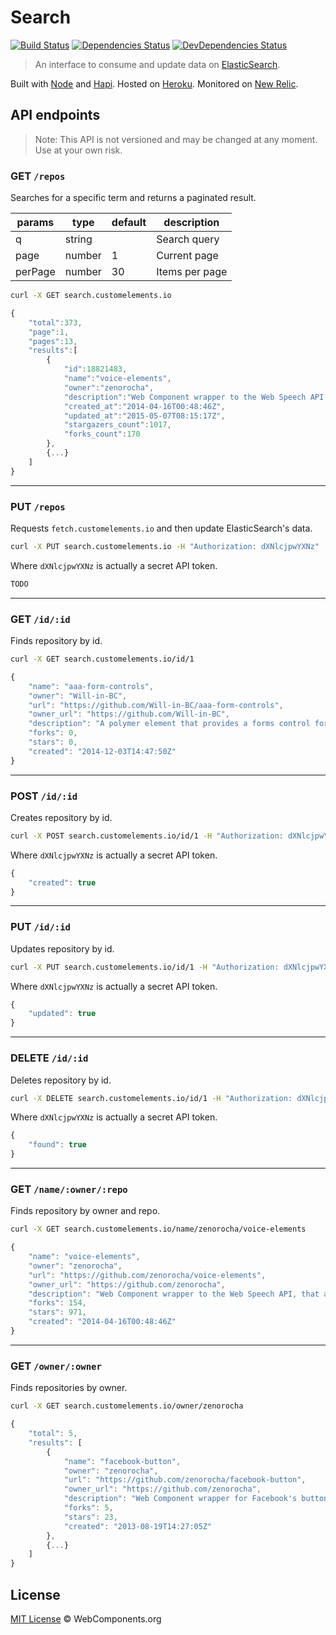 # Search

[![Build Status](http://img.shields.io/travis/customelements/search/master.svg?style=flat)](https://travis-ci.org/customelements/search)
[![Dependencies Status](http://img.shields.io/david/customelements/search.svg?style=flat)](https://david-dm.org/customelements/search)
[![DevDependencies Status](http://img.shields.io/david/dev/customelements/search.svg?style=flat)](https://david-dm.org/customelements/search#info=devDependencies)

> An interface to consume and update data on [ElasticSearch](https://www.elastic.co/products/elasticsearch).

Built with [Node](http://nodejs.org/) and [Hapi](http://hapijs.com/). Hosted on [Heroku](https://heroku.com/). Monitored on [New Relic](https://newrelic.com/).

## API endpoints

> Note: This API is not versioned and may be changed at any moment. Use at your own risk.

### GET `/repos`

Searches for a specific term and returns a paginated result.

| params | type | default | description |
| --- | --- | --- | --- |
| q | string | | Search query |
| page | number | 1 | Current page |
| perPage | number | 30 | Items per page |

```bash
curl -X GET search.customelements.io
```

```js
{
    "total":373,
    "page":1,
    "pages":13,
    "results":[
        {
            "id":18821483,
            "name":"voice-elements",
            "owner":"zenorocha",
            "description":"Web Component wrapper to the Web Speech API, that allows you to do voice recognition and speech synthesis using Polymer",
            "created_at":"2014-04-16T00:48:46Z",
            "updated_at":"2015-05-07T08:15:17Z",
            "stargazers_count":1017,
            "forks_count":170
        },
        {...}
    ]
}
```

---

### PUT `/repos`

Requests `fetch.customelements.io` and then update ElasticSearch's data.

```bash
curl -X PUT search.customelements.io -H "Authorization: dXNlcjpwYXNz"
```

Where `dXNlcjpwYXNz` is actually a secret API token.

```js
TODO
```

---

### GET `/id/:id`

Finds repository by id.

```bash
curl -X GET search.customelements.io/id/1
```

```js
{
    "name": "aaa-form-controls",
    "owner": "Will-in-BC",
    "url": "https://github.com/Will-in-BC/aaa-form-controls",
    "owner_url": "https://github.com/Will-in-BC",
    "description": "A polymer element that provides a forms control for CRUD (Create, Retrieve, Update, Delete)",
    "forks": 0,
    "stars": 0,
    "created": "2014-12-03T14:47:50Z"
}
```

---

### POST `/id/:id`

Creates repository by id.

```bash
curl -X POST search.customelements.io/id/1 -H "Authorization: dXNlcjpwYXNz"
```

Where `dXNlcjpwYXNz` is actually a secret API token.

```js
{
    "created": true
}
```

---

### PUT `/id/:id`

Updates repository by id.

```bash
curl -X PUT search.customelements.io/id/1 -H "Authorization: dXNlcjpwYXNz"
```

Where `dXNlcjpwYXNz` is actually a secret API token.

```js
{
    "updated": true
}
```

---

### DELETE `/id/:id`

Deletes repository by id.

```bash
curl -X DELETE search.customelements.io/id/1 -H "Authorization: dXNlcjpwYXNz"
```

Where `dXNlcjpwYXNz` is actually a secret API token.

```js
{
    "found": true
}
```

---

### GET `/name/:owner/:repo`

Finds repository by owner and repo.

```bash
curl -X GET search.customelements.io/name/zenorocha/voice-elements
```

```js
{
    "name": "voice-elements",
    "owner": "zenorocha",
    "url": "https://github.com/zenorocha/voice-elements",
    "owner_url": "https://github.com/zenorocha",
    "description": "Web Component wrapper to the Web Speech API, that allows you to do voice recognition and speech synthesis using Polymer",
    "forks": 154,
    "stars": 971,
    "created": "2014-04-16T00:48:46Z"
}
```

---

### GET `/owner/:owner`

Finds repositories by owner.

```bash
curl -X GET search.customelements.io/owner/zenorocha
```

```js
{
    "total": 5,
    "results": [
        {
            "name": "facebook-button",
            "owner": "zenorocha",
            "url": "https://github.com/zenorocha/facebook-button",
            "owner_url": "https://github.com/zenorocha",
            "description": "Web Component wrapper for Facebook's button using Polymer",
            "forks": 5,
            "stars": 23,
            "created": "2013-08-19T14:27:05Z"
        },
        {...}
    ]
}
```

## License

[MIT License](http://webcomponentsorg.mit-license.org/) © WebComponents.org
